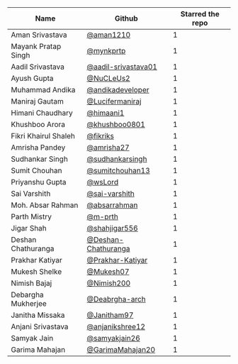 | Name                 | Github                                                       | Starred the repo |
| -------------------- | ------------------------------------------------------------ | ---------------- |
| Aman Srivastava      | [@aman1210](https://github.com/aman1210)                     | 1                |
| Mayank Pratap Singh  | [@mynkprtp](https://github.com/mynkprtp)                     | 1                |
| Aadil Srivastava     | [@aadil-srivastava01](https://github.com/aadil-srivastava01) | 1                |
| Ayush Gupta          | [@NuCLeUs2](https://github.com/NuCLeUs2)                     | 1                |
| Muhammad Andika      | [@andikadeveloper](https://github.com/andikadeveloper)       | 1                |
| Maniraj Gautam       | [@Lucifermaniraj](https://github.com/Lucifermaniraj)         | 1                |
| Himani Chaudhary     | [@himaani1](https://github.com/himaani1)                     | 1                |
| Khushboo Arora       | [@khushboo0801](https://github.com/khushboo0801)             | 1                |
| Fikri Khairul Shaleh | [@fikriks](https://github.com/fikriks)                       | 1                |
| Amrisha Pandey       | [@amrisha27](https://github.com/amrisha27)                   | 1                |
| Sudhankar Singh      | [@sudhankarsingh](https://github.com/sudhankarsingh)         | 1                |
| Sumit Chouhan        | [@sumitchouhan13](https://github.com/sumitchouhan13)         | 1                |
| Priyanshu Gupta      | [@wsLord](https://github.com/wsLord)                         | 1                |
| Sai Varshith         | [@sai-varshith](https://github.com/sai-varshith)             | 1                |
| Moh. Absar Rahman    | [@absarrahman](https://github.com/absarrahman)               | 1                |
| Parth Mistry         | [@m-prth](https://github.com/m-prth)                         | 1                |
| Jigar Shah           | [@shahjigar556](https://github.com/shahjigar556)             | 1                |
| Deshan Chathuranga   | [@Deshan-Chathuranga](https://github.com/Deshan-Chathuranga) | 1                |
| Prakhar Katiyar      | [@Prakhar-Katiyar](https://github.com/Prakhar-Katiyar)       | 1                |
| Mukesh Shelke        | [@Mukesh07](https://github.com/mukesh2309)                   | 1                |
| Nimish Bajaj         | [@Nimish200](https://github.com/Nimish2000)                  | 1                |
| Debargha Mukherjee   | [@Deabrgha-arch](https://github.com/Debargha-arch)           | 1                |
| Janitha Missaka      | [@Janitham97](https://github.com/Janitham97)                 | 1                |
| Anjani Srivastava    | [@anjanikshree12](https://github.com/anjanikshree12)         | 1                |
| Samyak Jain          | [@samyakjain26](https://github.com/samyakjain26)             | 1                |
| Garima Mahajan       | [@GarimaMahajan20](https://github.com/GarimaMahajan20)       | 1                |

